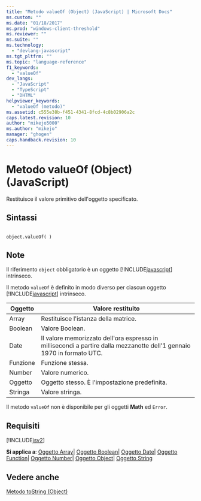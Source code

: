 ```yaml
---
title: "Metodo valueOf (Object) (JavaScript) | Microsoft Docs"
ms.custom: ""
ms.date: "01/18/2017"
ms.prod: "windows-client-threshold"
ms.reviewer: ""
ms.suite: ""
ms.technology: 
  - "devlang-javascript"
ms.tgt_pltfrm: ""
ms.topic: "language-reference"
f1_keywords: 
  - "valueOf"
dev_langs: 
  - "JavaScript"
  - "TypeScript"
  - "DHTML"
helpviewer_keywords: 
  - "valueOf (metodo)"
ms.assetid: c555e38b-f451-4341-8fcd-4c8b02906a2c
caps.latest.revision: 10
author: "mikejo5000"
ms.author: "mikejo"
manager: "ghogen"
caps.handback.revision: 10
---
```

# Metodo valueOf (Object) (JavaScript)
Restituisce il valore primitivo dell'oggetto specificato.  
  
## Sintassi  
  
```  
  
object.valueOf( )  
```  
  
## Note  
 Il riferimento `object` obbligatorio è un oggetto [!INCLUDE[javascript](../../javascript/includes/javascript-md.md)] intrinseco.  
  
 Il metodo `valueOf` è definito in modo diverso per ciascun oggetto [!INCLUDE[javascript](../../javascript/includes/javascript-md.md)] intrinseco.  
  
|Oggetto|Valore restituito|  
|-------------|-----------------------|  
|Array|Restituisce l'istanza della matrice.|  
|Boolean|Valore Boolean.|  
|Date|Il valore memorizzato dell'ora espresso in millisecondi a partire dalla mezzanotte dell'1 gennaio 1970 in formato UTC.|  
|Funzione|Funzione stessa.|  
|Number|Valore numerico.|  
|Oggetto|Oggetto stesso.  È l'impostazione predefinita.|  
|Stringa|Valore stringa.|  
  
 Il metodo `valueOf` non è disponibile per gli oggetti **Math** ed `Error`.  
  
## Requisiti  
 [!INCLUDE[jsv2](../../javascript/reference/includes/jsv2-md.md)]  
  
 **Si applica a**: [Oggetto Array](../../javascript/reference/array-object-javascript.md)&#124; [Oggetto Boolean](../../javascript/reference/boolean-object-javascript.md)&#124; [Oggetto Date](../../javascript/reference/date-object-javascript.md)&#124; [Oggetto Function](../../javascript/reference/function-object-javascript.md)&#124; [Oggetto Number](../../javascript/reference/number-object-javascript.md)&#124; [Oggetto Object](../../javascript/reference/object-object-javascript.md)&#124; [Oggetto String](../../javascript/reference/string-object-javascript.md)  
  
## Vedere anche  
 [Metodo toString \(Object\)](../../javascript/reference/tostring-method-object-javascript.md)